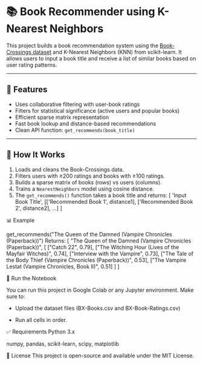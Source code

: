 # 📚 Book Recommender using K-Nearest Neighbors

This project builds a book recommendation system using the [Book-Crossings dataset](https://www.kaggle.com/datasets/ruchi798/bookcrossing-dataset) and K-Nearest Neighbors (KNN) from scikit-learn. 
It allows users to input a book title and receive a list of similar books based on user rating patterns.

---

## 🚀 Features

- Uses collaborative filtering with user-book ratings
- Filters for statistical significance (active users and popular books)
- Efficient sparse matrix representation
- Fast book lookup and distance-based recommendations
- Clean API function: `get_recommends(book_title)`

---

## 🔧 How It Works

1. Loads and cleans the Book-Crossings data.
2. Filters users with ≥200 ratings and books with ≥100 ratings.
3. Builds a sparse matrix of books (rows) vs users (columns).
4. Trains a `NearestNeighbors` model using cosine distance.
5. The `get_recommends()` function takes a book title and returns:
   [
     'Input Book Title',
     [['Recommended Book 1', distance1], ['Recommended Book 2', distance2], ...]
   ]
   
📊 Example

get_recommends("The Queen of the Damned (Vampire Chronicles (Paperback))")
Returns:
[
  "The Queen of the Damned (Vampire Chronicles (Paperback))",
  [
    ["Catch 22", 0.79],
    ["The Witching Hour (Lives of the Mayfair Witches)", 0.74],
    ["Interview with the Vampire", 0.73],
    ["The Tale of the Body Thief (Vampire Chronicles (Paperback))", 0.53],
    ["The Vampire Lestat (Vampire Chronicles, Book II)", 0.51]
  ]
]

🧪 Run the Notebook

You can run this project in Google Colab or any Jupyter environment. Make sure to:

- Upload the dataset files (BX-Books.csv and BX-Book-Ratings.csv)

- Run all cells in order.

✅ Requirements
Python 3.x

numpy, pandas, scikit-learn, scipy, matplotlib


📜 License
This project is open-source and available under the MIT License.

